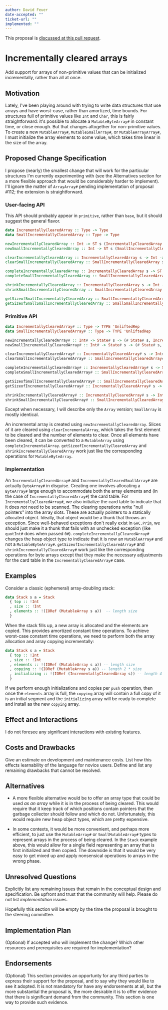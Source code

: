```yaml
---
author: David Feuer
date-accepted: ""
ticket-url: ""
implemented: ""
---
```


This proposal is [discussed at this pull request](https://github.com/ghc-proposals/ghc-proposals/pull/362).

# Incrementally cleared arrays

Add support for arrays of non-primitive values that can be initialized
incrementally, rather than all at once.

## Motivation

Lately, I've been playing around with trying to write data structures that
use arrays and have worst-case, rather than amortized, time bounds. For
structures full of primitive values like `Int` and `Char`, this is fairly
straightforward: it's possible to allocate a `MutableByteArray#` in constant time,
or close enough. But that changes altogether for non-primitive values.
To create a new `MutableArray#`, `MutableSmallArray#`, or `MutableArrayArray#`,
I must initialize the array elements to some value, which takes time linear in
the size of the array.

## Proposed Change Specification

I propose (nearly) the smallest change that will work for the particular
structures I'm currently experimenting with (see the Alternatives section for a
more flexible approach that would be considerably harder to implement). I'll
ignore the matter of `ArrayArray#` pending implementation of proposal #112; the
extension is straightforward.

### User-facing API

This API should probably appear in `primitive`, rather than `base`, but it should
suggest the general flavor.

```haskell
data IncrementallyClearedArray :: Type -> Type
data SmallIncrementallyClearedArray :: Type -> Type

newIncrementallyClearedArray :: Int -> ST s (IncrementallyClearedArray s)
newSmallIncrementallyClearedArray :: Int -> ST s (SmallIncrementallyClearedArray s)

clearIncrementallyClearedArray :: IncrementallyClearedArray s -> Int -> Int -> ST s ()
clearSmallIncrementallyClearedArray :: SmallIncrementallyClearedArray s -> Int -> Int -> ST s ()

completeIncrementallyClearedArray :: IncrementallyClearedArray s -> ST s (MutableArray s a)
completeSmallIncrementallyClearedArray :: SmallIncrementallyClearedArray s -> ST s (SmallMutableArray s a)

shrinkIncrementallyClearedArray :: IncrementallyClearedArray s -> Int -> ST s ()
shrinkSmallIncrementallyClearedArray :: SmallIncrementallyClearedArray s -> Int -> ST s ()

getSizeofSmallIncrementallyClearedArray :: SmallIncrementallyClearedArray s -> ST s Int
getSizeofSmallSmallIncrementallyClearedArray :: SmallSmallIncrementallyClearedArray s -> ST s Int
```

### Primitive API

```haskell
data IncrementallyClearedArray# :: Type -> TYPE 'UnliftedRep
data SmallIncrementallyClearedArray# :: Type -> TYPE 'UnliftedRep

newIncrementallyClearedArray# :: Int# -> State# s -> (# State# s, IncrementallyClearedArray# s #)
newSmallIncrementallyClearedArray# :: Int# -> State# s -> (# State# s, SmallIncrementallyClearedArray# s #)

clearIncrementallyClearedArray# :: IncrementallyClearedArray# s -> Int# -> Int# -> State# s -> State# s
clearSmallIncrementallyClearedArray# :: SmallIncrementallyClearedArray# s -> Int# -> Int# -> State# s -> State# s

completeIncrementallyClearedArray# :: IncrementallyClearedArray# s -> State# s -> (# State# s, MutableArray# s a #)
completeSmallIncrementallyClearedArray# :: SmallIncrementallyClearedArray# s -> State# s -> (# State# s, SmallMutableArray# s a #)

getSizeofSmallIncrementallyClearedArray# :: SmallIncrementallyClearedArray# s -> State# s -> (# State# s, Int# #)
getSizeofIncrementallyClearedArray# :: IncrementallyClearedArray# s -> State# s -> (# State# s, Int# #)

shrinkIncrementallyClearedArray# :: IncrementallyClearedArray# s -> Int# -> State# s -> State# s
shrinkSmallIncrementallyClearedArray# :: SmallIncrementallyClearedArray# s -> Int# -> State# s -> State# s
```

Except when necessary, I will describe only the `Array` version; `SmallArray` is
mostly identical.

An incremental array is created using `newIncrementallyClearedArray`. Slices of it
are cleared using `clearIncrementalArray`, which takes the first element to be
cleared and the number of elements to clear. Once all elements have been cleared,
it can be converted to a `MutableArray` using `completeIncrementalArray`.
`getSizeofIncrementallyClearedArray` and `shrinkIncrementallyClearedArray` work
just like the corresponding operations for `MutableByteArray`.

### Implementation

An `IncrementallyClearedArray#` and `IncrementallyClearedSmallArray#` are
actually `ByteArray#` in disguise. Creating one involves allocating a
`ByteArray#` large enough to accommodate both the array elements and (in the
case of `IncrementallyClearedArray#`) the card table. For
`IncrementallyClearedArray#`, we also initialize the card table to indicate
that it does *not* need to be scanned. The clearing operations write "null
pointers" into the array slots. These are actually pointers to a statically
allocated object. Ideally, that object would be a thunk that throws an
exception. Since well-behaved exceptions don't really exist in `GHC.Prim`, we
should just make it a thunk that fails with an unchecked exception (like
`quotInt#` does when passed `0#`). `completeIncrementallyClearedArray#` changes
the heap object type to indicate that it is now an `MutableArray#` and not a
`MutableByteArray#`. `getSizeofIncrementallyClearedArray#` and
`shrinkIncrementallyClearedArray#` work just like the corresponding operations
for byte arrays except that they make the necessary adjustments for the card
table in the `IncrementallyClearedArray#` case.

## Examples

Consider a classic (ephemeral) array-doubling stack:

```haskell
data Stack s a = Stack
  { top :: !Int
  , size :: !Int
  , elements :: !(IORef (MutableArray s a))  -- length size
  }
```

When the stack fills up, a new array is allocated and the elements are
copied. This provides amortized constant time operations. To achieve
worst-case constant time operations, we need to perform both the
array allocation and array copying incrementally:

```haskell
data Stack s a = Stack
  { top :: !Int
  , size :: !Int
  , elements :: !(IORef (MutableArray s a)) -- length size
  , copying :: !(IORef (MutableArray s a)) -- length 2 * size
  , initializing :: !(IORef (IncrementallyClearedArray s)) -- length 4 * size
  }
```

If we perform enough initializations and copies per `push` operation,
then once the `elements` array is full, the `copying` array will
contain a full copy of it is an initial segment and the `initializing`
array will be ready to complete and install as the new `copying` array.

## Effect and Interactions

I do not foresee any significant interactions with existing features.

## Costs and Drawbacks

Give an estimate on development and maintenance costs. List how this effects
learnability of the language for novice users. Define and list any remaining
drawbacks that cannot be resolved.


## Alternatives

* A more flexible alternative would be to offer an array type that could be
  used *as an array* while it is in the process of being cleared. This would
  require that it keep track of which positions contain pointers that the
  garbage collector should follow and which do not. Unfortunately, this would
  require new heap object types, which are pretty expensive.

* In some contexts, it would be more convenient, and perhaps more efficient, to
  just use the `MutableArray#` or `SmallMutableArray#` types to represent
  arrays in the process of being cleared. In the `Stack` example above,
  this would allow for a single field representing an array that is first
  initialized and then copied. The downside is that it would be very easy
  to get mixed up and apply nonsensical operations to arrays in the wrong
  phase.

## Unresolved Questions

Explicitly list any remaining issues that remain in the conceptual design and
specification. Be upfront and trust that the community will help. Please do
not list *implementation* issues.

Hopefully this section will be empty by the time the proposal is brought to
the steering committee.


## Implementation Plan

(Optional) If accepted who will implement the change? Which other resources
and prerequisites are required for implementation?

## Endorsements

(Optional) This section provides an opportunty for any third parties to express their
support for the proposal, and to say why they would like to see it adopted.
It is not mandatory for have any endorsements at all, but the more substantial
the proposal is, the more desirable it is to offer evidence that there is
significant demand from the community.  This section is one way to provide
such evidence.

